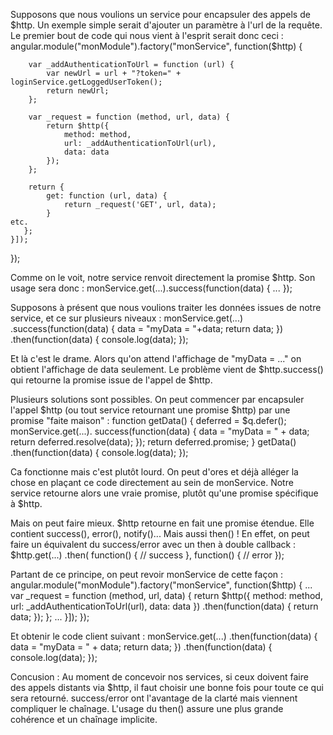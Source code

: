 Supposons que nous voulions un service pour encapsuler des appels de $http. 
Un exemple simple serait d'ajouter un paramètre à l'url de la requête.
Le premier bout de code qui nous vient à l'esprit serait donc ceci :  
angular.module("monModule").factory("monService", function($http) {

	    var _addAuthenticationToUrl = function (url) {
            var newUrl = url + "?token=" + loginService.getLoggedUserToken();
            return newUrl;
        };

        var _request = function (method, url, data) {
            return $http({
                method: method,
                url: _addAuthenticationToUrl(url),
                data: data
            });
        };

        return {
            get: function (url, data) {
                return _request('GET', url, data);
            }
	etc. 
       };
    }]);
});

Comme on le voit, notre service renvoit directement la promise $http.
Son usage sera donc :
monService.get(...).success(function(data)  { ... });

Supposons à présent que nous voulions traiter les données issues de notre service, et ce sur plusieurs niveaux : 
monService.get(...)
.success(function(data) {
	data = "myData = "+data;
	return data;
})
.then(function(data) {
	console.log(data);
});

Et là c'est le drame. Alors qu'on attend l'affichage de "myData = ..." on obtient l'affichage de data seulement.
Le problème vient de $http.success() qui retourne la promise issue de l'appel de $http. 

Plusieurs solutions sont possibles. On peut commencer par encapsuler l'appel $http (ou tout service retournant une promise $http) par une promise "faite maison" :
function getData() {
	deferred = $q.defer();
	monService.get(...).
	success(function(data) {
		data = "myData = " + data;
		return deferred.resolve(data);
	});
	return deferred.promise;
}
getData()
.then(function(data) {
	console.log(data);
});

Ca fonctionne mais c'est plutôt lourd. 
On peut d'ores et déjà alléger la chose en plaçant ce code directement au sein de monService.
Notre service retourne alors une vraie promise, plutôt qu'une promise spécifique à $http.

Mais on peut faire mieux. 
$http retourne en fait une promise étendue. Elle contient success(), error(), notify()... Mais aussi then() !
En effet, on peut faire un équivalent du success/error avec un then à double callback : 
$http.get(...)
.then( function() {
	// success
},
function() {
	// error
});

Partant de ce principe, on peut revoir monService de cette façon : 
angular.module("monModule").factory("monService", function($http) {
	...
        var _request = function (method, url, data) {
            return $http({
                method: method,
                url: _addAuthenticationToUrl(url),
                data: data
            })
		.then(function(data) {
			return data;
		});
        };
	...
    }]);
});

Et obtenir le code client suivant : 
monService.get(...)
.then(function(data) {
	data = "myData = " + data;
	return data;
})
.then(function(data) {
	console.log(data);
});


Concusion : 
Au moment de concevoir nos services, si ceux doivent faire des appels distants via $http, il faut choisir une bonne fois pour toute ce qui sera retourné.
success/error ont l'avantage de la clarté mais viennent compliquer le chaînage.
L'usage du then() assure une plus grande cohérence et un chaînage implicite.

